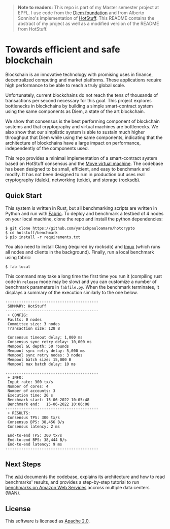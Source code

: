 > **Note to readers:** This repo is part of my Master semester project at EPFL. I use code from the [Diem foundation](https://github.com/diem) and from Alberto Sonnino's implementation of [HotStuff](https://github.com/asonnino/hotstuff). This README contains the abstract of my project as well as a modified version of the README from HotStuff.

# Towards efficient and safe blockchain

Blockchain is an innovative technology with promising uses in finance, decentralized computing and market platforms. These applications require high performance to be able to reach a truly global scale.

Unfortunately, current blockchains do not reach the tens of thousands of transactions per second necessary for this goal. This project explores bottlenecks in blockchains by building a simple smart-contract system using the same components as Diem, a state of the art blockchain.

We show that consensus is the best performing component of blockchain systems and that cryptography and virtual machines are bottlenecks. We also show that our simplistic system is able to sustain much higher throughput that Diem while using the same components, indicating that the architecture of blockchains have a large impact on performance, independently of the components used.

This repo provides a minimal implementation of a smart-contract system based on HotStuff consensus and the [Move virtual machine](https://github.com/diem/move). The codebase has been designed to be small, efficient, and easy to benchmark and modify. It has not been designed to run in production but uses real cryptography ([dalek](https://doc.dalek.rs/ed25519_dalek)), networking ([tokio](https://docs.rs/tokio)), and storage ([rocksdb](https://docs.rs/rocksdb)).

## Quick Start
This system is written in Rust, but all benchmarking scripts are written in Python and run with [Fabric](http://www.fabfile.org/).
To deploy and benchmark a testbed of 4 nodes on your local machine, clone the repo and install the python dependencies:
```
$ git clone https://github.com/yanickpauloamaro/hotcrypto
$ cd hotstuff/benchmark
$ pip install -r requirements.txt
```
You also need to install Clang (required by rocksdb) and [tmux](https://linuxize.com/post/getting-started-with-tmux/#installing-tmux) (which runs all nodes and clients in the background). Finally, run a local benchmark using fabric:
```
$ fab local
```
This command may take a long time the first time you run it (compiling rust code in `release` mode may be slow) and you can customize a number of benchmark parameters in `fabfile.py`. When the benchmark terminates, it displays a summary of the execution similarly to the one below.
```
-----------------------------------------
 SUMMARY: HotStuff 
-----------------------------------------
 + CONFIG:
 Faults: 0 nodes
 Committee size: 3 nodes
 Transaction size: 128 B

 Consensus timeout delay: 1,000 ms
 Consensus sync retry delay: 10,000 ms
 Mempool GC depth: 50 rounds
 Mempool sync retry delay: 5,000 ms
 Mempool sync retry nodes: 3 nodes
 Mempool batch size: 15,000 B
 Mempool max batch delay: 10 ms

-----------------------------------------
 + INFO:
 Input rate: 300 tx/s
 Number of cores: 4
 Number of accounts: 3
 Execution time: 20 s
 Benchmark start: 15-06-2022 10:05:48
 Benchmark end:   15-06-2022 10:06:08
-----------------------------------------
 + RESULTS:
 Consensus TPS: 300 tx/s
 Consensus BPS: 38,456 B/s
 Consensus latency: 2 ms

 End-to-end TPS: 300 tx/s
 End-to-end BPS: 38,444 B/s
 End-to-end latency: 9 ms
-----------------------------------------
```

## Next Steps
The [wiki](https://github.com/yanickpauloamaro/hotcrypto/wiki) documents the codebase, explains its architecture and how to read benchmarks' results, and provides a step-by-step tutorial to run [benchmarks on Amazon Web Services](https://github.com/yanickpauloamaro/hotcrypto/wiki/AWS-Benchmarks) accross multiple data centers (WAN).

## License
This software is licensed as [Apache 2.0](LICENSE).
